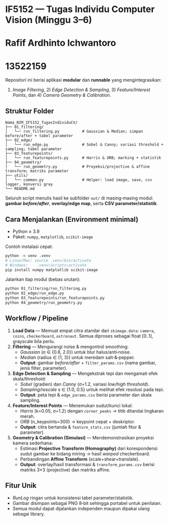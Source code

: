 
# IF5152 — Tugas Individu Computer Vision (Minggu 3–6)
# Rafif Ardhinto Ichwantoro
# 13522159

Repositori ini berisi aplikasi **modular** dan **runnable** yang mengintegrasikan:
1) *Image Filtering*, 2) *Edge Detection & Sampling*, 3) *Feature/Interest Points*, dan 4) *Camera Geometry & Calibration*.

## Struktur Folder
```
Nama_NIM_IF5152_TugasIndividuCV/
├── 01_filtering/
│   └── run_filtering.py          # Gaussian & Median; simpan before/after + tabel parameter
├── 02_edge/
│   └── run_edge.py               # Sobel & Canny; variasi threshold + sampling; tabel parameter
├── 03_featurepoints/
│   └── run_featurepoints.py      # Harris & ORB; marking + statistik
├── 04_geometry/
│   └── run_geometry.py           # Proyeksi/projective & affine transform; matriks parameter
├── utils/
│   └── common.py                 # Helper: load image, save, csv logger, konversi gray
└── README.md
```

Seluruh script menulis hasil ke subfolder `out/` di masing‑masing modul: **gambar _before/after_**, **overlay/edge map**, serta **CSV parameter/statistik**.

## Cara Menjalankan (Environment minimal)
- Python ≥ 3.9
- Paket: `numpy`, `matplotlib`, `scikit-image`

Contoh instalasi cepat:
```bash
python -m venv .venv
# Linux/Mac: source .venv/bin/activate
# Windows:    .venv\Scripts\activate
pip install numpy matplotlib scikit-image
```

Jalankan tiap modul (bebas urutan):
```bash
python 01_filtering/run_filtering.py
python 02_edge/run_edge.py
python 03_featurepoints/run_featurepoints.py
python 04_geometry/run_geometry.py
```

## Workflow / Pipeline
1. **Load Data** — Memuat empat citra standar dari `skimage.data`: `camera`, `coins`, `checkerboard`, `astronaut`. Semua diproses sebagai float [0..1], grayscale bila perlu.
2. **Filtering** — Mengurangi noise & mengontrol smoothing:
   - *Gaussian* (σ ∈ {0.8, 2.0}) untuk blur halus/anti‑noise.
   - *Median* (radius ∈ {1, 3}) untuk meredam salt‑&‑pepper.
   - **Output**: gambar *before/after* + `filter_params.csv` (nama gambar, jenis filter, parameter).
3. **Edge Detection & Sampling** — Mengekstrak tepi dan mengamati efek skala/threshold:
   - *Sobel* (gradien) dan *Canny* (σ=1.2, variasi *low/high threshold*).
   - *Sampling/rescale* s ∈ {1.0, 0.5} untuk melihat efek resolusi pada tepi.
   - **Output**: peta tepi & `edge_params.csv` berisi parameter dan skala sampling.
4. **Feature/Interest Points** — Menemukan sudut/kunci lokal:
   - *Harris* (k=0.05, σ=1.2) dengan `corner_peaks` → titik ditandai lingkaran merah.
   - *ORB* (n_keypoints=300) → keypoint cepat + deskriptor.
   - **Output**: citra bertanda & `feature_stats.csv` (jumlah fitur & parameter).
5. **Geometry & Calibration (Simulasi)** — Mendemonstrasikan proyeksi kamera sederhana:
   - Estimasi **Projective Transform (Homography)** dari korespondensi sudut gambar ke bidang miring → hasil *warped* checkerboard.
   - Perbandingan **Affine Transform** (scale+shear+translate).
   - **Output**: overlay/hasil transformasi & `transform_params.csv` berisi matriks 3×3 (projective) dan matriks affine.

## Fitur Unik
- *RunLog* ringan untuk konsistensi tabel parameter/statistik.
- Gambar disimpan sebagai PNG 8‑bit sehingga portabel untuk penilaian.
- Semua modul dapat dijalankan independen maupun dipakai ulang sebagai library.
